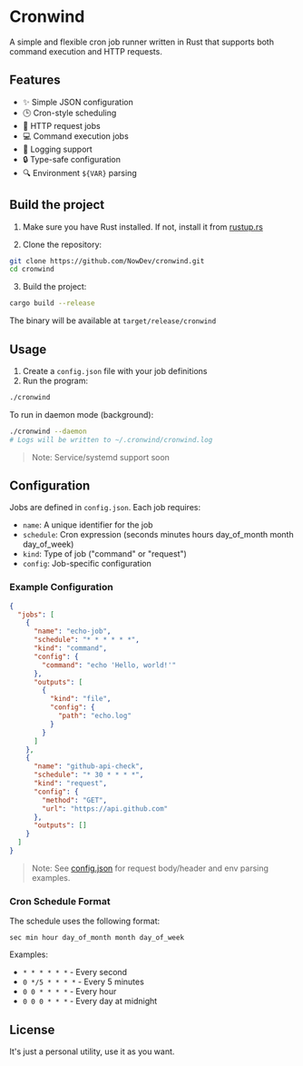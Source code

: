 # Cronwind

A simple and flexible cron job runner written in Rust that supports both command execution and HTTP requests.

## Features

- ✨ Simple JSON configuration
- 🕒 Cron-style scheduling
- 🔄 HTTP request jobs
- 💻 Command execution jobs
- 📝 Logging support
- 🔒 Type-safe configuration
- 🔍 Environment `${VAR}` parsing

## Build the project

1. Make sure you have Rust installed. If not, install it from [rustup.rs](https://rustup.rs/)

2. Clone the repository:
```bash
git clone https://github.com/NowDev/cronwind.git
cd cronwind
```

3. Build the project:
```bash
cargo build --release
```

The binary will be available at `target/release/cronwind`

## Usage

1. Create a `config.json` file with your job definitions
2. Run the program:
```bash
./cronwind
```

To run in daemon mode (background):
```bash
./cronwind --daemon
# Logs will be written to ~/.cronwind/cronwind.log
```

> Note: Service/systemd support soon

## Configuration

Jobs are defined in `config.json`. Each job requires:
- `name`: A unique identifier for the job
- `schedule`: Cron expression (seconds minutes hours day_of_month month day_of_week)
- `kind`: Type of job ("command" or "request")
- `config`: Job-specific configuration

### Example Configuration

```json
{
  "jobs": [
    {
      "name": "echo-job",
      "schedule": "* * * * * *",
      "kind": "command",
      "config": {
        "command": "echo 'Hello, world!'"
      },
      "outputs": [
        {
          "kind": "file",
          "config": {
            "path": "echo.log"
          }
        }
      ]
    },
    {
      "name": "github-api-check",
      "schedule": "* 30 * * * *",
      "kind": "request",
      "config": {
        "method": "GET",
        "url": "https://api.github.com"
      },
      "outputs": []
    }
  ]
}
```
> Note: See [config.json](config.json) for request body/header and env parsing examples.

### Cron Schedule Format

The schedule uses the following format:
```
sec min hour day_of_month month day_of_week
```

Examples:
- `* * * * * *` - Every second
- `0 */5 * * * *` - Every 5 minutes
- `0 0 * * * *` - Every hour
- `0 0 0 * * *` - Every day at midnight

## License

It's just a personal utility, use it as you want.